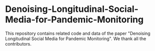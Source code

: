 # Denoising-Longitudinal-Social-Media-for-Pandemic-Monitoring
This repository contains related code and data of the paper "Denoising Longitudinal Social Media for Pandemic Monitoring". We thank all the contributors.
